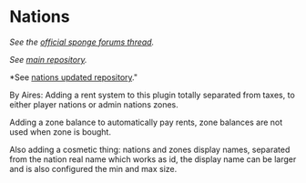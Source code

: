 # Nations

*See the [official sponge forums thread](https://forums.spongepowered.org/t/nations-v0-1-towny-like-protection-plugin/12127).*

*See [main repository](https://github.com/Arckenver/Nations).*

*See [nations updated repository](https://github.com/Kaeios/Nations)."

By Aires:
Adding a rent system to this plugin totally separated from taxes, to either player nations or admin nations zones.

Adding a zone balance to automatically pay rents, zone balances are not used when zone is bought.

Also adding a cosmetic thing: nations and zones display names, separated from the nation real name which works as id, the display name can be larger and is also configured the min and max size.
